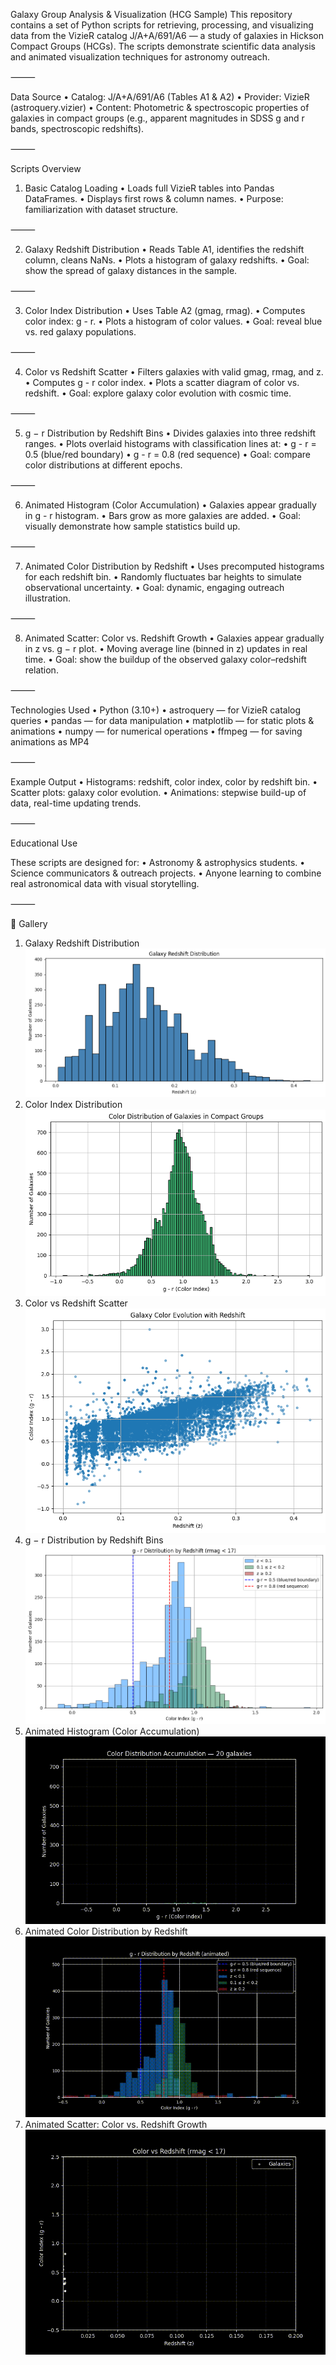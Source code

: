 Galaxy Group Analysis & Visualization (HCG Sample)
This repository contains a set of Python scripts for retrieving, processing, and visualizing data from the VizieR catalog
J/A+A/691/A6 — a study of galaxies in Hickson Compact Groups (HCGs).
The scripts demonstrate scientific data analysis and animated visualization techniques for astronomy outreach.

⸻

Data Source
	•	Catalog: J/A+A/691/A6 (Tables A1 & A2)
	•	Provider: VizieR (astroquery.vizier)
	•	Content: Photometric & spectroscopic properties of galaxies in compact groups
(e.g., apparent magnitudes in SDSS g and r bands, spectroscopic redshifts).

⸻

Scripts Overview

1. Basic Catalog Loading
	•	Loads full VizieR tables into Pandas DataFrames.
	•	Displays first rows & column names.
	•	Purpose: familiarization with dataset structure.

⸻

2. Galaxy Redshift Distribution
	•	Reads Table A1, identifies the redshift column, cleans NaNs.
	•	Plots a histogram of galaxy redshifts.
	•	Goal: show the spread of galaxy distances in the sample.

⸻

3. Color Index Distribution
	•	Uses Table A2 (gmag, rmag).
	•	Computes color index: g - r.
	•	Plots a histogram of color values.
	•	Goal: reveal blue vs. red galaxy populations.

⸻

4. Color vs Redshift Scatter
	•	Filters galaxies with valid gmag, rmag, and z.
	•	Computes g - r color index.
	•	Plots a scatter diagram of color vs. redshift.
	•	Goal: explore galaxy color evolution with cosmic time.

⸻

5. g − r Distribution by Redshift Bins
	•	Divides galaxies into three redshift ranges.
	•	Plots overlaid histograms with classification lines at:
	•	g - r = 0.5 (blue/red boundary)
	•	g - r = 0.8 (red sequence)
	•	Goal: compare color distributions at different epochs.

⸻

6. Animated Histogram (Color Accumulation)
	•	Galaxies appear gradually in g - r histogram.
	•	Bars grow as more galaxies are added.
	•	Goal: visually demonstrate how sample statistics build up.

⸻

7. Animated Color Distribution by Redshift
	•	Uses precomputed histograms for each redshift bin.
	•	Randomly fluctuates bar heights to simulate observational uncertainty.
	•	Goal: dynamic, engaging outreach illustration.

⸻

8. Animated Scatter: Color vs. Redshift Growth
	•	Galaxies appear gradually in z vs. g − r plot.
	•	Moving average line (binned in z) updates in real time.
	•	Goal: show the buildup of the observed galaxy color–redshift relation.

⸻

Technologies Used
	•	Python (3.10+)
	•	astroquery — for VizieR catalog queries
	•	pandas — for data manipulation
	•	matplotlib — for static plots & animations
	•	numpy — for numerical operations
	•	ffmpeg — for saving animations as MP4

⸻

Example Output
	•	Histograms: redshift, color index, color by redshift bin.
	•	Scatter plots: galaxy color evolution.
	•	Animations: stepwise build-up of data, real-time updating trends.

⸻

Educational Use

These scripts are designed for:
	•	Astronomy & astrophysics students.
	•	Science communicators & outreach projects.
	•	Anyone learning to combine real astronomical data with visual storytelling.

⸻

📸 Gallery

1. Galaxy Redshift Distribution
![Galaxy Redshift Distribution](gallery/GRD.png)
2. Color Index Distribution
![Color Index Distribution](gallery/CG_color.png)
3. Color vs Redshift Scatter
![Color vs Redshift Scatter](gallery/CG_color_redshift.png)
4. g − r Distribution by Redshift Bins
![g − r Distribution by Redshift Bins](gallery/g-r_distrib_by_redshift.png)
5. Animated Histogram (Color Accumulation)
![Animated Histogram (Color Accumulation)](gallery/color_accumulation.gif)
6. Animated Color Distribution by Redshift
![Animated Color Distribution by Redshift](gallery/color_simulation.gif)
7. Animated Scatter: Color vs. Redshift Growth  
![Animated Scatter: Color vs. Redshift Growth](gallery/scatter.gif)